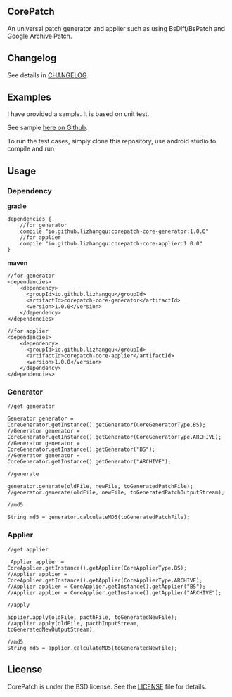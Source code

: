 ## CorePatch

An universal patch generator and applier such as using BsDiff/BsPatch and Google Archive Patch.

## Changelog

See details in [CHANGELOG](https://github.com/lizhangqu/CorePatch/blob/master/CHANGELOG.md).

## Examples

I have provided a sample. It is based on unit test.

See sample [here on Github](https://github.com/lizhangqu/CorePatch/tree/master/app/src/test/java/io/github/lizhangqu/corepatch/sample).

To run the test cases, simply clone this repository, use android studio to compile and run

## Usage

### Dependency

**gradle**

```
dependencies {
    //for generator
    compile "io.github.lizhangqu:corepatch-core-generator:1.0.0"
    //for applier
    compile "io.github.lizhangqu:corepatch-core-applier:1.0.0"
}
```

**maven**

```
//for generator
<dependencies>
    <dependency>
      <groupId>io.github.lizhangqu</groupId>
      <artifactId>corepatch-core-generator</artifactId>
      <version>1.0.0</version>
    </dependency>
</dependencies>

//for applier
<dependencies>
    <dependency>
      <groupId>io.github.lizhangqu</groupId>
      <artifactId>corepatch-core-applier</artifactId>
      <version>1.0.0</version>
    </dependency>
</dependencies>
```

### Generator

```
//get generator

Generator generator = CoreGenerator.getInstance().getGenerator(CoreGeneratorType.BS);
//Generator generator = CoreGenerator.getInstance().getGenerator(CoreGeneratorType.ARCHIVE);
//Generator generator = CoreGenerator.getInstance().getGenerator("BS");
//Generator generator = CoreGenerator.getInstance().getGenerator("ARCHIVE");

//generate

generator.generate(oldFile, newFile, toGeneratedPatchFile);
//generator.generate(oldFile, newFile, toGeneratedPatchOutputStream);

//md5

String md5 = generator.calculateMD5(toGeneratedPatchFile);
```

### Applier

```
//get applier

 Applier applier = CoreApplier.getInstance().getApplier(CoreApplierType.BS);
//Applier applier = CoreApplier.getInstance().getApplier(CoreApplierType.ARCHIVE);
//Applier applier = CoreApplier.getInstance().getApplier("BS");
//Applier applier = CoreApplier.getInstance().getApplier("ARCHIVE");

//apply

applier.apply(oldFile, pacthFile, toGeneratedNewFile);
//applier.apply(oldFile, pacthInputStream, toGeneratedNewOutputStream);

//md5
String md5 = applier.calculateMD5(toGeneratedNewFile);
```


## License

CorePatch is under the BSD license. See the [LICENSE](https://github.com/lizhangqu/CorePatch/blob/master/LICENSE) file for details.